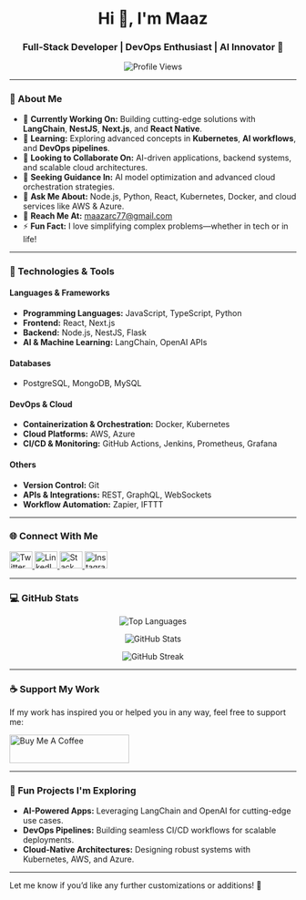 <h1 align="center">Hi 👋, I'm Maaz</h1>
<h3 align="center">Full-Stack Developer | DevOps Enthusiast | AI Innovator 🚀</h3>

<p align="center">
  <img src="https://komarev.com/ghpvc/?username=maazar&label=Profile%20Views&color=0e75b6&style=flat" alt="Profile Views" />
</p>

---

### 🌟 About Me
- 🔭 **Currently Working On:** Building cutting-edge solutions with **LangChain**, **NestJS**, **Next.js**, and **React Native**.  
- 🌱 **Learning:** Exploring advanced concepts in **Kubernetes**, **AI workflows**, and **DevOps pipelines**.  
- 👯 **Looking to Collaborate On:** AI-driven applications, backend systems, and scalable cloud architectures.  
- 🤝 **Seeking Guidance In:** AI model optimization and advanced cloud orchestration strategies.  
- 💬 **Ask Me About:** Node.js, Python, React, Kubernetes, Docker, and cloud services like AWS & Azure.  
- 📧 **Reach Me At:** [maazarc77@gmail.com](mailto:maazarc77@gmail.com)  
- ⚡ **Fun Fact:** I love simplifying complex problems—whether in tech or in life!

---

### 🔧 Technologies & Tools
#### **Languages & Frameworks**
- **Programming Languages:** JavaScript, TypeScript, Python  
- **Frontend:** React, Next.js  
- **Backend:** Node.js, NestJS, Flask  
- **AI & Machine Learning:** LangChain, OpenAI APIs  

#### **Databases**
- PostgreSQL, MongoDB, MySQL  

#### **DevOps & Cloud**
- **Containerization & Orchestration:** Docker, Kubernetes  
- **Cloud Platforms:** AWS, Azure  
- **CI/CD & Monitoring:** GitHub Actions, Jenkins, Prometheus, Grafana  

#### **Others**
- **Version Control:** Git  
- **APIs & Integrations:** REST, GraphQL, WebSockets  
- **Workflow Automation:** Zapier, IFTTT  

---

### 🌐 Connect With Me
<p align="left">
  <a href="https://twitter.com/maazurf" target="_blank">
    <img src="https://raw.githubusercontent.com/rahuldkjain/github-profile-readme-generator/master/src/images/icons/Social/twitter.svg" alt="Twitter" height="30" width="40" />
  </a>
  <a href="https://linkedin.com/in/maaz-abdul" target="_blank">
    <img src="https://raw.githubusercontent.com/rahuldkjain/github-profile-readme-generator/master/src/images/icons/Social/linked-in-alt.svg" alt="LinkedIn" height="30" width="40" />
  </a>
  <a href="https://stackoverflow.com/users/nez" target="_blank">
    <img src="https://raw.githubusercontent.com/rahuldkjain/github-profile-readme-generator/master/src/images/icons/Social/stack-overflow.svg" alt="Stack Overflow" height="30" width="40" />
  </a>
  <a href="https://instagram.com/maaz_a.r" target="_blank">
    <img src="https://raw.githubusercontent.com/rahuldkjain/github-profile-readme-generator/master/src/images/icons/Social/instagram.svg" alt="Instagram" height="30" width="40" />
  </a>
</p>

---

### 💻 GitHub Stats
<p align="center">
  <img src="https://github-readme-stats.vercel.app/api/top-langs?username=maazar&show_icons=true&locale=en&layout=compact" alt="Top Languages" />
</p>
<p align="center">
  <img src="https://github-readme-stats.vercel.app/api?username=maazar&show_icons=true&locale=en" alt="GitHub Stats" />
</p>
<p align="center">
  <img src="https://github-readme-streak-stats.herokuapp.com/?user=maazar&" alt="GitHub Streak" />
</p>

---

### ☕ Support My Work
If my work has inspired you or helped you in any way, feel free to support me:

<p align="left">
  <a href="https://www.buymeacoffee.com/maazar">
    <img src="https://cdn.buymeacoffee.com/buttons/v2/default-yellow.png" height="50" width="210" alt="Buy Me A Coffee" />
  </a>
</p>

---

### 🚀 Fun Projects I'm Exploring
- **AI-Powered Apps:** Leveraging LangChain and OpenAI for cutting-edge use cases.  
- **DevOps Pipelines:** Building seamless CI/CD workflows for scalable deployments.  
- **Cloud-Native Architectures:** Designing robust systems with Kubernetes, AWS, and Azure.

---

Let me know if you’d like any further customizations or additions! 🚀
